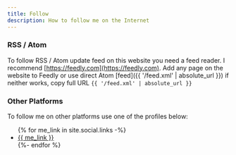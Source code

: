 ```yaml
---
title: Follow
description: How to follow me on the Internet
---
```


### RSS / Atom

To follow RSS / Atom update feed on this website you need a feed reader. I
recommend [https://feedly.com](https://feedly.com).
Add any page on the website to Feedly or use direct Atom [feed]({{ '/feed.xml' | absolute_url }}) if neither works, copy
full URL `{{ '/feed.xml' | absolute_url }}`

### Other Platforms

To follow me on other platforms use one of the profiles below:
<ul>
    {% for me_link in site.social.links -%}
    <li><a rel="me" href="{{ me_link }}">{{ me_link }}</a></li>
    {%- endfor %}
</ul>

